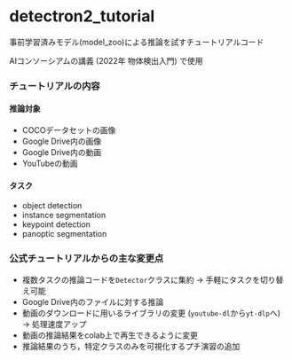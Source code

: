 # detectron2_tutorial

事前学習済みモデル(model_zoo)による推論を試すチュートリアルコード

AIコンソーシアムの講義 (2022年 物体検出入門) で使用

### チュートリアルの内容

#### 推論対象

- COCOデータセットの画像
- Google Drive内の画像
- Google Drive内の動画
- YouTubeの動画

#### タスク

- object detection 
- instance segmentation 
- keypoint detection 
- panoptic segmentation

### 公式チュートリアルからの主な変更点

- 複数タスクの推論コードを`Detector`クラスに集約 → 手軽にタスクを切り替え可能
- Google Drive内のファイルに対する推論
- 動画のダウンロードに用いるライブラリの変更 (`youtube-dl`から`yt-dlp`へ) → 処理速度アップ
- 動画の推論結果をcolab上で再生できるように変更
- 推論結果のうち，特定クラスのみを可視化するプチ演習の追加
